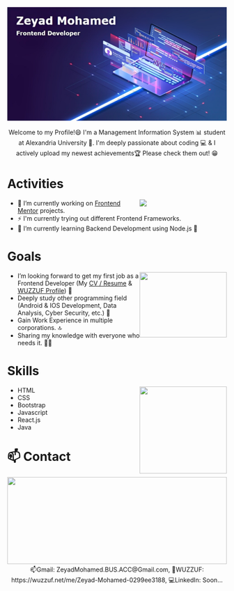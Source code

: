 <div>
  <img src="./assets/Github.jpg">
  <p align="center">Welcome to my Profile!😄 I'm a Management Information System 📊 student at Alexandria University 🏫. I'm deeply passionate about coding 💻 & I actively upload my newest achievements🏆 Please check them out! 😁
  </p>
</div> 

<h1>Activities</h1>
  <img width="200px" max-height="200px" src="https://user-images.githubusercontent.com/106281614/209711536-2617de60-1bca-43d9-9fc5-60cdcb217e1a.gif" align="right">
  
  - 🔭 I’m currently working on <a href="https://www.frontendmentor.io/profile/ZeyadMohamed1805">Frontend Mentor</a> projects.
  - ⚡ I'm currently trying out different Frontend Frameworks.
  - 🌱 I’m currently learning Backend Development using Node.js 🧑‍

<h1>Goals</h1>

  <img width="200px" height="150px" src="https://user-images.githubusercontent.com/106281614/209710274-67eb60a2-f822-412a-9462-f7d32b579e60.gif" align="right">

  <div align="left">
  
  -  I’m looking forward to get my first job as a Frontend Developer (My <a href="https://drive.google.com/file/d/1SvVGIqGu8XmnJnMFhdfO5yj6npllfx3p/view?usp=sharing"> CV / Resume</a> & <a href="https://wuzzuf.net/me/Zeyad-Mohamed-0299ee3188">WUZZUF Profile</a>) 💼
  -  Deeply study other programming field (Android & IOS Development, Data Analysis, Cyber Security, etc.) 📖
  -  Gain Work Experience in multiple corporations. 🔝
  -  Sharing my knowledge with everyone who needs it. 👨‍🎓
  
  </div>

<h1>Skills</h1>
  <img width="200px" height="200px" src="https://user-images.githubusercontent.com/106281614/209709615-a6c2fb29-cf64-4480-abd3-22161e82f275.gif" align="right">


  - HTML
  - CSS
  - Bootstrap
  - Javascript
  - React.js
  - Java

<h1>📫 Contact</h1>
  <img width="100%" height="200px" src="https://user-images.githubusercontent.com/106281614/209713821-8c786d3a-7b83-4c12-a90f-a6ccd73a7334.gif">

  <div align="center">📫Gmail: ZeyadMohamed.BUS.ACC@Gmail.com, 💼WUZZUF: https://wuzzuf.net/me/Zeyad-Mohamed-0299ee3188, 💻LinkedIn: Soon...</div>
